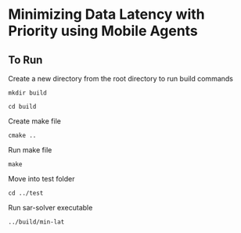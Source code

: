 # Minimizing Data Latency with Priority using Mobile Agents


## To Run
Create a new directory from the root directory to run build commands

`mkdir build`

`cd build`

Create make file

`cmake ..`

Run make file

`make`

Move into test folder

`cd ../test`

Run sar-solver executable

`../build/min-lat`

